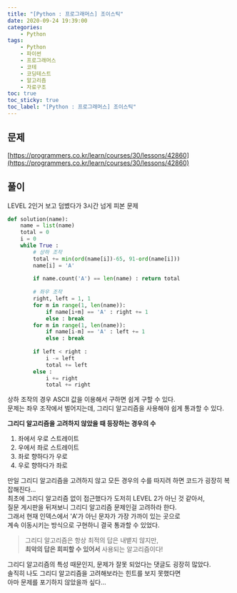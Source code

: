```yaml
---
title: "[Python : 프로그래머스] 조이스틱"
date: 2020-09-24 19:39:00
categories:
    - Python
tags:
    - Python
    - 파이썬
    - 프로그래머스
    - 코테
    - 코딩테스트
    - 알고리즘
    - 자료구조
toc: true
toc_sticky: true
toc_label: "[Python : 프로그래머스] 조이스틱"
---
```

## 문제
[https://programmers.co.kr/learn/courses/30/lessons/42860](https://programmers.co.kr/learn/courses/30/lessons/42860)
## 풀이
LEVEL 2인거 보고 덤볐다가 3시간 넘게 피본 문제
```python
def solution(name):
    name = list(name)
    total = 0
    i = 0
    while True :
        # 상하 조작
        total += min(ord(name[i])-65, 91-ord(name[i]))
        name[i] = 'A'
        
        if name.count('A') == len(name) : return total
        
        # 좌우 조작
        right, left = 1, 1
        for m in range(1, len(name)):
            if name[i+m] == 'A' : right += 1
            else : break
        for m in range(1, len(name)):
            if name[i-m] == 'A' : left += 1
            else : break
        
        if left < right :
            i -= left
            total += left
        else :
            i += right
            total += right
```
상하 조작의 경우 ASCII 값을 이용해서 구하면 쉽게 구할 수 있다.  
문제는 좌우 조작에서 벌어지는데, 그리디 알고리즘을 사용해야 쉽게 통과할 수 있다.  
  
**그리디 알고리즘을 고려하지 않았을 때 등장하는 경우의 수**  
1. 좌에서 우로 스트레이트
2. 우에서 좌로 스트레이트
3. 좌로 향하다가 우로
4. 우로 향하다가 좌로

만일 그리디 알고리즘을 고려하지 않고 모든 경우의 수를 따지려 하면 코드가 굉장히 복잡해진다...  
최초에 그리디 알고리즘 없이 접근했다가 도저히 LEVEL 2가 아닌 것 같아서,  
질문 게시판을 뒤져보니 그리디 알고리즘 문제인걸 고려하라 한다.  
그래서 현재 인덱스에서 'A'가 아닌 문자가 가장 가까이 있는 곳으로  
계속 이동시키는 방식으로 구현하니 결국 통과할 수 있었다.  
  
> 그리디 알고리즘은 항상 최적의 답은 내뱉지 않지만,  
> **최악의 답은 회피할 수 있어서** 사용되는 알고리즘이다!  
  
그리디 알고리즘의 특성 때문인지, 문제가 잘못 되었다는 댓글도 굉장히 많았다.  
솔직히 나도 그리디 알고리즘을 고려해보라는 힌트를 보지 못했다면  
아마 문제를 포기하지 않았을까 싶다...
